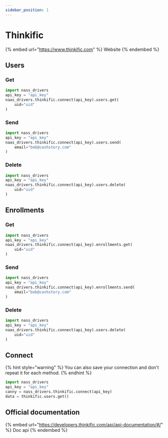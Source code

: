 ```yaml
---
sidebar_position: 1
---
```


# Thinkific

{% embed url="https://www.thinkific.com" %}
Website
{% endembed %}

## Users

### Get

```python
import nass_drivers
api_key = "api_key"
naas_drivers.thinkific.connect(api_key).users.get(
    uid="uid"
)
```

### Send

```python
import nass_drivers
api_key = "api_key"
naas_drivers.thinkific.connect(api_key).users.send(
    email="bob@cashstory.com"
)
```

### Delete

```python
import nass_drivers
api_key = "api_key"
naas_drivers.thinkific.connect(api_key).users.delete(
    uid="uid"
)
```

## Enrollments

### Get

```python
import nass_drivers
api_key = "api_key"
naas_drivers.thinkific.connect(api_key).enrollments.get(
    uid="uid"
)
```

### Send

```python
import nass_drivers
api_key = "api_key"
naas_drivers.thinkific.connect(api_key).enrollments.send(
    email="bob@cashstory.com"
)
```

### Delete

```python
import nass_drivers
api_key = "api_key"
naas_drivers.thinkific.connect(api_key).users.delete(
    uid="uid"
)
```

## Connect

{% hint style="warning" %}
You can also save your connection and don't repeat it for each method.
{% endhint %}

```python
import nass_drivers
api_key = "api_key"
canny = nass_drivers.thinkific.connect(api_key)
data = thinkific.users.get()
```

## Official documentation

{% embed url="https://developers.thinkific.com/api/api-documentation/#/" %}
Doc api
{% endembed %}
